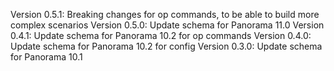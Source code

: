 Version 0.5.1: Breaking changes for op commands, to be able to build more complex scenarios
Version 0.5.0: Update schema for Panorama 11.0
Version 0.4.1: Update schema for Panorama 10.2 for op commands
Version 0.4.0: Update schema for Panorama 10.2 for config
Version 0.3.0: Update schema for Panorama 10.1
